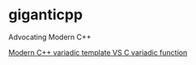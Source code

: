 # giganticpp
Advocating Modern C++

[Modern C++ variadic template VS C variadic function](https://github.com/Dragdex/giganticpp/tree/master/comparing_cc_c/variadic_functions)


